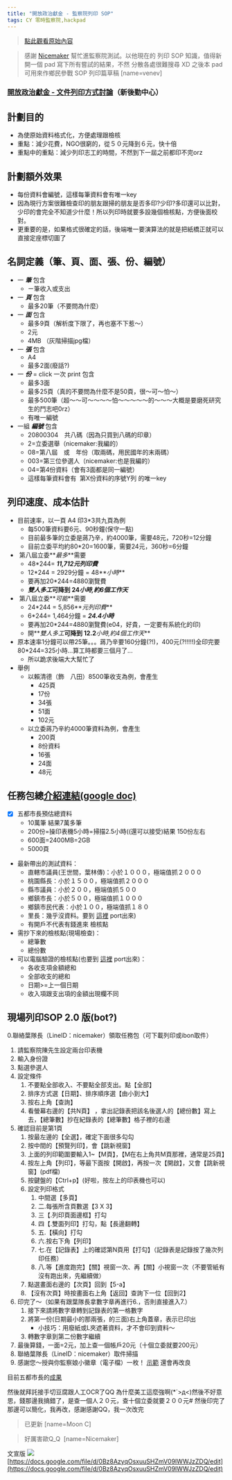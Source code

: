 ```yaml
---
title: "開放政治獻金 - 監察院列印 SOP"
tags: CY 零時監察院,hackpad
---
```


> [點此觀看原始內容](https://g0v.hackpad.tw/dmcLmLXxXyw)

> 感謝 [Nicemaker](https://g0v.hackpad.tw/ep/profile/z2MDE06YfdY) 幫忙進監察院測試。以他現在的 列印 SOP 知識，值得新開一個 pad 寫下所有嘗試的結果，不然 分散各處很難搜尋 XD 之後本 pad 可用來作鄉民參戰 SOP 列印篇草稿
> [name=venev]


### [開放政治獻金 \- 文件列印方式討論](http://community.g0v.tw/t/topic/145)（新後勤中心）


## 計劃目的

- 為使原始資料格式化，方便處理跟檢核
- 重點：減少花費，NGO很窮的，從５０元降到６元，快十倍
- 重點中的重點：減少列印志工的時間，不然到下一屆之前都印不完orz

## 計劃額外效果

- 每份資料會編號，這樣每筆資料會有唯一key
- 因為現行方案很難檢查印的朋友跟掃的朋友是否多印?少印?多印還可以比對，少印的會完全不知道少什麼！所以列印時就要多設幾個檢核點，方便後面校對。
- 更重要的是，如果格式很確定的話，後端唯一要演算法的就是把紙橋正就可以直接定座標切圖了

## 名詞定義（筆、頁、面、張、份、編號）

- 一 **_筆_**  包含
    - ㄧ筆收入或支出
- 一 **_頁_** 包含
    - 最多20筆（不要問為什麼）
- 一 **_面_** 包含
    - 最多9頁（解析度下限了，再也塞不下惹～）
    - 2元
    - 4MB （灰階掃描jpg檔）
- 一 **_張_** 包含
    - A4
    - 最多2面(廢話?)
- 一 **_份_**  = click 一次 print 包含
    - 最多3面
    - 最多25頁（真的不要問為什麼不是50頁，很～可～怕～）
    - 最多500筆（超～～可～～～～怕～～～～～的～～～大概是要磨死研究生的鬥志吧0rz）
    - 有唯一編號
- 一組 **_編號_** 包含
    - 20800304　共八碼（因為只買到八碼的印章）
    - 2=立委選舉（nicemaker:我編的）
    - 08=第八屆　或　年份（取兩碼，用民國年的末兩碼）
    - 003=第三位參選人（nicemaker:也是我編的）
    - 04=第4份資料（會有3面都是同一編號）
    - 這樣每筆資料會有  第X份資料的序號Y列 的唯一key

## 列印速度、成本估計

- 目前速率，以一頁 A4 印3*3共九頁為例
    - 每500筆資料要6元、90秒鐘(保守一點)
    - 目前最多筆的立委是蔣乃辛，約4000筆，需要48元，720秒=12分鐘
    - 目前立委平均約80*20=1600筆，需要24元，360秒=6分鐘
-  第八屆立委**_最多_**需要
    - 48*244= **_11,712元列印費_**
    - 12*244 = 2929分鐘 = 48**_小時_**
    - 要再加20*244=4880瀏覽費
    - **_雙人多工_**可降到 24**_小時,約6個工作天_**
-  第八屆立委**_可能_**需要
    - 24*244 = 5,856**_元列印費_**
    - 6*244= 1,464分鐘 = **_24.4小時_**
    - 要再加20*244=4880瀏覽費(e04，好貴，一定要有系統化的印)
    - 開**_雙人多工_**可降到 12.2**_小時,約4個工作天_**
- 原本速率1分鐘可以帶25筆。。。蔣乃辛要160分鐘(?!)，400元(?!!!!!)全印完要80*244=325小時...算工時都要三個月了...
    - 所以跪求後端大大幫忙了
- 舉例
    - 以賴清德（飾　八田）8500筆收支為例，會產生
        - 425頁
        - 17份
        - 34張
        - 51面
        - 102元
    - 以立委蔣乃辛約4000筆資料為例，會產生
        - 200頁
        - 8份資料
        - 16張
        - 24面
        - 48元

## 任務包總[介紹連結(google doc)](https://docs.google.com/document/d/1XGsUcZZBOzSI4n8YDe0ycho6feZPRP9J9frtBRrW0BI/edit)

- [x] 五都市長預估總資料
    - 10萬筆 結果7萬多筆
    - 200份=操印表機5小時=掃描2.5小時((還可以接受)結果 150份左右
    - 600面=2400MB=2GB
    - 5000頁
- 最新帶出的測試資料：
    - 直轄市議員(王世間，葉林傳)：小於１０００，極端值抓２０００
    - 桃園縣長：小於１５００，極端值抓２０００
    - 縣市議員：小於２００，極端值抓５００
    - 鄉鎮市長：小於５００，極端值抓１０００
    - 鄉鎮市民代表：小於１００，極端值抓１８０
    - 里長：幾乎沒資料。要到 [這裡](http://sunshine.cy.gov.tw/GipOpenWeb/wSite/sp?xdUrl=/wSite/PoliticAccount/PAQuery.jsp&ctNode=353) port出來)
    - 有開戶不代表有錢進來
檢核點
- 需抄下來的檢核點(現場檢查)：
    - 總筆數
    - 總份數
- 可以電腦驗證的檢核點(也要到 [這裡](http://sunshine.cy.gov.tw/GipOpenWeb/wSite/sp?xdUrl=/wSite/PoliticAccount/PAQuery.jsp&ctNode=353) port出來)：
    - 各收支項金額總和
    - 全部收支的總和
    - 日期>=上一個日期
    - 收入項跟支出項的金額出現欄不同

## 現場列印SOP 2.0 版(bot?)

0.聯絡葉隊長（LineID：nicemaker）領取任務包（可下載列印或ibon取件）
1.  請監察院陳先生設定兩台印表機
2.  輸入身份證
3.  點選參選人
4.  設定條件
    1.  不要點全部收入、不要點全部支出。點【全部】
    2.  排序方式選【日期】、排序順序選【由小到大】
    3.  按右上角【查詢】
    4.  看螢幕右邊的【共N頁】 ，拿出記錄表把該名後選人的【總份數】寫上去，【總筆數】抄在紀錄表的【總筆數】格子裡的右邊
5.  確認目前是第1頁
    1.  按最左邊的【全選】，確定下面很多勾勾
    2.  按中間的【預覽列印】，會【跳新視窗】
    3.  上面的列印範圍要輸入1~【M頁】，【M在右上角共M頁那裡，通常是25頁】
    4.  按左上角【列印】，等最下面按【開啟】，再按一次【開啟】，又會【跳新視窗】(pdf檔)
    5.  按鍵盤的【Ctrl+p】(好啦，按左上的印表機也可以)
    6.  設定列印格式
        1.  中間選【多頁】
        2.  二.每張所含頁數選【3 X 3】
        3.  三【.列印頁面邊框】打勾
        4.  四【.雙面列印】打勾，點【長邊翻轉】
        5.  五.【橫向】打勾
        6.  六.按右下角【列印】
        7.  七.在【記錄表】上的確認第N頁用【打勾】（記錄表是記錄按了幾次列印任務）
        8.  八.等【進度跑完】【關】視窗一次、再【關】小視窗一次（不要管紙有沒有跑出來，先繼續做）
    7.  點選畫面右邊的【次頁】回到【5-a】
    8.  【沒有次頁】時按畫面右上角【返回】查詢下一位【回到2】
6.  印完了～（如果有跟葉隊長拿數字章再進行6.，否則直接進入7.）
    1.  接下來請將數字章轉到記錄表的第一格數字
    2.  將第一份(日期最小的那兩張，的三面)右上角蓋章，表示已印出
        - 小技巧：用廢紙或L夾遮著資料，才不會印到資料～
    3.  轉數字章到第二份數字繼續
7.  最後算錢，一面=2元，加上查一個帳戶20元（十個立委就要200元）
8.  聯絡葉隊長（LineID：nicemaker）取件掃描
9.  感謝您～授與你監察娘小徽章（電子檔）一枚！
[示範](https://drive.google.com/folderview?id=0ByObdQAbysqeRGVMSFR4dXQ4QWM&usp=sharing) 還會再改良

目前五都市長的[成果](https://drive.google.com/#folders/0ByObdQAbysqedHRDQ0JRWkpMbTA)

然後就拜託接手切豆腐跟人工OCR了QQ
為什麼美工這麼強啊(*´>д<)然後不好意思，錢那邊我搞錯了，是查一個人２０元，查十個立委就要２００元#$%&&%%$
然後印完了那邊可以簡化，我再改，感謝感謝QQ，我一次改完
> 已更新
> [name=Moon C]

> 好厲害歐Q_Q 
> [name=Nicemaker]


文宣版
![](https://g0vhackmd.blob.core.windows.net/g0v-hackmd-images/upload_7c79bbce3850eb950aeb2251015f0ad3)
[https://docs.google.com/file/d/0Bz8AzyqOsxuuSHZmV09lWWJzZDQ/edit](https://docs.google.com/file/d/0Bz8AzyqOsxuuSHZmV09lWWJzZDQ/edit)

